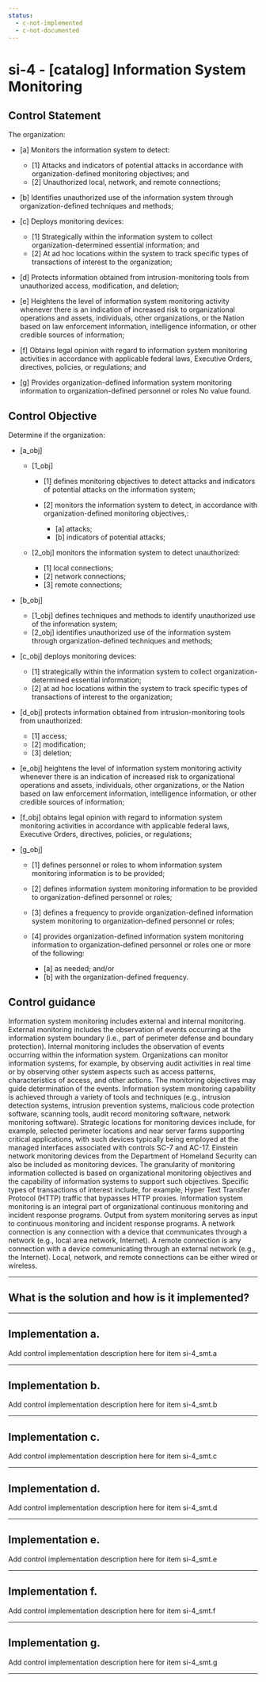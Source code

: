```yaml
---
status:
  - c-not-implemented
  - c-not-documented
---
```


# si-4 - \[catalog\] Information System Monitoring

## Control Statement

The organization:

- \[a\] Monitors the information system to detect:

  - \[1\] Attacks and indicators of potential attacks in accordance with organization-defined monitoring objectives; and
  - \[2\] Unauthorized local, network, and remote connections;

- \[b\] Identifies unauthorized use of the information system through organization-defined techniques and methods;

- \[c\] Deploys monitoring devices:

  - \[1\] Strategically within the information system to collect organization-determined essential information; and
  - \[2\] At ad hoc locations within the system to track specific types of transactions of interest to the organization;

- \[d\] Protects information obtained from intrusion-monitoring tools from unauthorized access, modification, and deletion;

- \[e\] Heightens the level of information system monitoring activity whenever there is an indication of increased risk to organizational operations and assets, individuals, other organizations, or the Nation based on law enforcement information, intelligence information, or other credible sources of information;

- \[f\] Obtains legal opinion with regard to information system monitoring activities in accordance with applicable federal laws, Executive Orders, directives, policies, or regulations; and

- \[g\] Provides organization-defined information system monitoring information to organization-defined personnel or roles No value found.

## Control Objective

Determine if the organization:

- \[a_obj\]

  - \[1_obj\]

    - \[1\] defines monitoring objectives to detect attacks and indicators of potential attacks on the information system;
    - \[2\] monitors the information system to detect, in accordance with organization-defined monitoring objectives,:

      - \[a\] attacks;
      - \[b\] indicators of potential attacks;

  - \[2_obj\] monitors the information system to detect unauthorized:

    - \[1\] local connections;
    - \[2\] network connections;
    - \[3\] remote connections;

- \[b_obj\]

  - \[1_obj\] defines techniques and methods to identify unauthorized use of the information system;
  - \[2_obj\] identifies unauthorized use of the information system through organization-defined techniques and methods;

- \[c_obj\] deploys monitoring devices:

  - \[1\] strategically within the information system to collect organization-determined essential information;
  - \[2\] at ad hoc locations within the system to track specific types of transactions of interest to the organization;

- \[d_obj\] protects information obtained from intrusion-monitoring tools from unauthorized:

  - \[1\] access;
  - \[2\] modification;
  - \[3\] deletion;

- \[e_obj\] heightens the level of information system monitoring activity whenever there is an indication of increased risk to organizational operations and assets, individuals, other organizations, or the Nation based on law enforcement information, intelligence information, or other credible sources of information;

- \[f_obj\] obtains legal opinion with regard to information system monitoring activities in accordance with applicable federal laws, Executive Orders, directives, policies, or regulations;

- \[g_obj\]

  - \[1\] defines personnel or roles to whom information system monitoring information is to be provided;
  - \[2\] defines information system monitoring information to be provided to organization-defined personnel or roles;
  - \[3\] defines a frequency to provide organization-defined information system monitoring to organization-defined personnel or roles;
  - \[4\] provides organization-defined information system monitoring information to organization-defined personnel or roles one or more of the following:

    - \[a\] as needed; and/or
    - \[b\] with the organization-defined frequency.

## Control guidance

Information system monitoring includes external and internal monitoring. External monitoring includes the observation of events occurring at the information system boundary (i.e., part of perimeter defense and boundary protection). Internal monitoring includes the observation of events occurring within the information system. Organizations can monitor information systems, for example, by observing audit activities in real time or by observing other system aspects such as access patterns, characteristics of access, and other actions. The monitoring objectives may guide determination of the events. Information system monitoring capability is achieved through a variety of tools and techniques (e.g., intrusion detection systems, intrusion prevention systems, malicious code protection software, scanning tools, audit record monitoring software, network monitoring software). Strategic locations for monitoring devices include, for example, selected perimeter locations and near server farms supporting critical applications, with such devices typically being employed at the managed interfaces associated with controls SC-7 and AC-17. Einstein network monitoring devices from the Department of Homeland Security can also be included as monitoring devices. The granularity of monitoring information collected is based on organizational monitoring objectives and the capability of information systems to support such objectives. Specific types of transactions of interest include, for example, Hyper Text Transfer Protocol (HTTP) traffic that bypasses HTTP proxies. Information system monitoring is an integral part of organizational continuous monitoring and incident response programs. Output from system monitoring serves as input to continuous monitoring and incident response programs. A network connection is any connection with a device that communicates through a network (e.g., local area network, Internet). A remote connection is any connection with a device communicating through an external network (e.g., the Internet). Local, network, and remote connections can be either wired or wireless.

______________________________________________________________________

## What is the solution and how is it implemented?

<!-- Please leave this section blank and enter implementation details in the parts below. -->

______________________________________________________________________

## Implementation a.

Add control implementation description here for item si-4_smt.a

______________________________________________________________________

## Implementation b.

Add control implementation description here for item si-4_smt.b

______________________________________________________________________

## Implementation c.

Add control implementation description here for item si-4_smt.c

______________________________________________________________________

## Implementation d.

Add control implementation description here for item si-4_smt.d

______________________________________________________________________

## Implementation e.

Add control implementation description here for item si-4_smt.e

______________________________________________________________________

## Implementation f.

Add control implementation description here for item si-4_smt.f

______________________________________________________________________

## Implementation g.

Add control implementation description here for item si-4_smt.g

______________________________________________________________________
